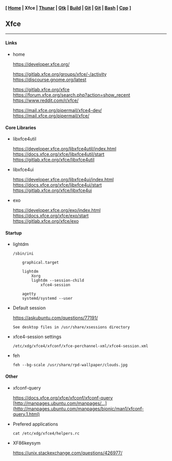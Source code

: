 **[ [Home](00-Home.html) | Xfce | [Thunar](02-Thunar.html) | [Gtk](03-Gtk.html) | [Build](04-Build.html) | [Git](05-Git.html) | [Git](05-Git.html) | [Bash](06-Bash.html) | [Cpp](07-Cpp.html) ]**

## Xfce

---

#### Links

* home
    
    https://developer.xfce.org/  
    
    https://gitlab.xfce.org/groups/xfce/-/activity  
    https://discourse.gnome.org/latest  

    https://gitlab.xfce.org/xfce  
    https://forum.xfce.org/search.php?action=show_recent  
    https://www.reddit.com/r/xfce/  
    
    https://mail.xfce.org/pipermail/xfce4-dev/  
    https://mail.xfce.org/pipermail/xfce/  



#### Core Libraries

* libxfce4util
    
    https://developer.xfce.org/libxfce4util/index.html  
    https://docs.xfce.org/xfce/libxfce4util/start  
    https://gitlab.xfce.org/xfce/libxfce4util  
    
* libxfce4ui
    
    https://developer.xfce.org/libxfce4ui/index.html  
    https://docs.xfce.org/xfce/libxfce4ui/start  
    https://gitlab.xfce.org/xfce/libxfce4ui  

* exo
    
    https://developer.xfce.org/exo/index.html  
    https://docs.xfce.org/xfce/exo/start  
    https://gitlab.xfce.org/xfce/exo  



#### Startup

* lightdm

    ```
    /sbin/ini
        
        graphical.target

        lightdm
            Xorg
            lightdm --session-child
                xfce4-session
        
        agetty
        systemd/systemd --user
    ```

* Default session
    
    https://askubuntu.com/questions/77191/  
    
    ```
    See desktop files in /usr/share/xsessions directory
    ```
    
* xfce4-session settings

    ```
    /etc/xdg/xfce4/xfconf/xfce-perchannel-xml/xfce4-session.xml
    ```

* feh
    
    ```
    feh --bg-scale /usr/share/rpd-wallpaper/clouds.jpg
    ```

#### Other

* xfconf-query
    
    https://docs.xfce.org/xfce/xfconf/xfconf-query  
    [http://manpages.ubuntu.com/manpages/...](http://manpages.ubuntu.com/manpages/bionic/man1/xfconf-query.1.html)  

* Prefered applications

    ```
    cat /etc/xdg/xfce4/helpers.rc
    ```

* XF86keysym
    
    https://unix.stackexchange.com/questions/426977/  


